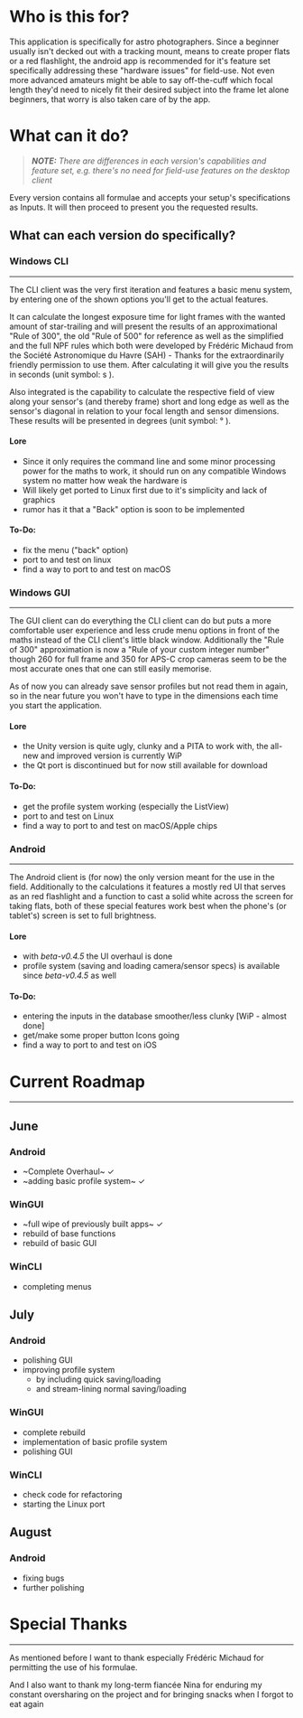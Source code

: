 # Who is this for?
This application is specifically for astro photographers.
Since a beginner usually isn't decked out with a tracking mount, means to create proper flats or a red flashlight, the android app is recommended for it's feature set specifically addressing these "hardware issues" for field-use. 
Not even more advanced amateurs might be able to say off-the-cuff which focal length they'd need to nicely fit their desired subject into the frame let alone beginners, that worry is also taken care of by the app.

# What can it do?
> ***NOTE:** There are differences in each version's capabilities and feature set, e.g. there's no need for field-use features on the desktop client*

Every version contains all formulae and accepts your setup's specifications as Inputs.
It will then proceed to present you the requested results.

## What can each version do specifically?
### Windows CLI
------------------------------------------
The CLI client was the very first iteration and features a basic menu system, by entering one of the shown options you'll get to the actual features.

It can calculate the longest exposure time for light frames with the wanted amount of star-trailing and will present the results of an approximational "Rule of 300", the old "Rule of 500" for reference as well as the simplified and the full NPF 
rules which both were developed by Frédéric Michaud from the Société Astronomique du Havre (SAH) - Thanks for the extraordinarily friendly permission to use them. 
After calculating it will give you the results in seconds (unit symbol: s ).

Also integrated is the capability to calculate the respective field of view along your sensor's (and thereby frame) short and long edge as well as the sensor's diagonal in relation to your focal length and sensor dimensions. 
These results will be presented in degrees (unit symbol: ° ).

#### Lore
- Since it only requires the command line and some minor processing power for the maths to work, it should run on any compatible Windows system no matter how weak the hardware is
- Will likely get ported to Linux first due to it's simplicity and lack of graphics
- rumor has it that a "Back" option is soon to be implemented

#### To-Do:
- fix the menu ("back" option)
- port to and test on linux
- find a way to port to and test on macOS

### Windows GUI
------------------------------------------
The GUI client can do everything the CLI client can do but puts a more comfortable user experience and less crude menu options in front of the maths instead of the CLI client's little black window.
Additionally the "Rule of 300" approximation is now a "Rule of your custom integer number" though 260 for full frame and 350 for APS-C crop cameras seem to be the most accurate ones that one can still easily memorise.

As of now you can already save sensor profiles but not read them in again, so in the near future you won't have to type in the dimensions each time you start the application.

#### Lore
- the Unity version is quite ugly, clunky and a PITA to work with, the all-new and improved version is currently WiP
- the Qt port is discontinued but for now still available for download

#### To-Do:
- get the profile system working (especially the ListView)
- port to and test on Linux
- find a way to port to and test on macOS/Apple chips

### Android
------------------------------------------
The Android client is (for now) the only version meant for the use in the field. Additionally to the calculations it features a mostly red UI that serves as an red flashlight and a function to cast a solid white across the screen for taking flats, both of these special features work best when the phone's (or tablet's) screen is set to full brightness.

#### Lore
- with _beta-v0.4.5_ the UI overhaul is done
- profile system (saving and loading camera/sensor specs) is available since _beta-v0.4.5_ as well

#### To-Do:
- entering the inputs in the database smoother/less clunky [WiP - almost done]
- get/make some proper button Icons going
- find a way to port to and test on iOS

# Current Roadmap
------------------------------------------
## June
### Android
- ~Complete Overhaul~ ✓
- ~adding basic profile system~ ✓

### WinGUI
- ~full wipe of previously built apps~ ✓
- rebuild of base functions
- rebuild of basic GUI

### WinCLI
- completing menus

## July
### Android
- polishing GUI
- improving profile system
  - by including quick saving/loading
  - and stream-lining normal saving/loading

### WinGUI
- complete rebuild
- implementation of basic profile system
- polishing GUI

### WinCLI
- check code for refactoring 
- starting the Linux port

## August
### Android
- fixing bugs
- further polishing

# Special Thanks
------------------------------------------
As mentioned before I want to thank especially Frédéric Michaud for permitting the use of his formulae.

And I also want to thank my long-term fiancée Nina for enduring my constant oversharing on the project and for bringing snacks when I forgot to eat again
